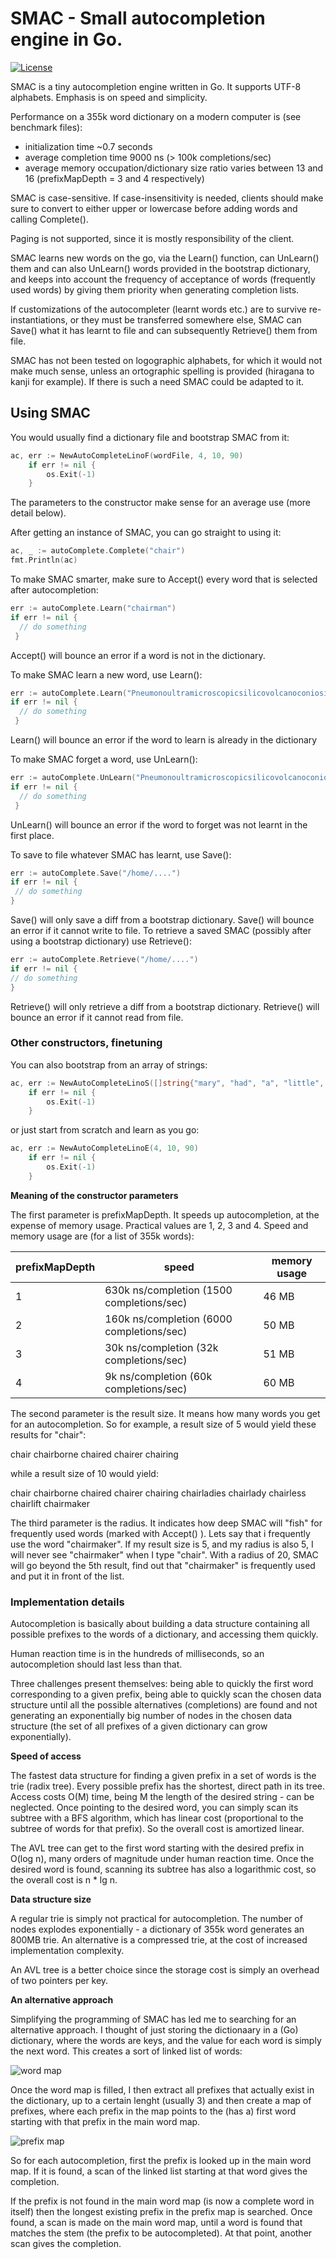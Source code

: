 
# SMAC - Small autocompletion engine in Go.

[![License](https://img.shields.io/badge/License-Apache%202.0-blue.svg)](https://opensource.org/licenses/Apache-2.0)

SMAC is a tiny autocompletion engine written in Go. It supports UTF-8 alphabets. Emphasis is on speed and simplicity.

Performance on a 355k word dictionary on a modern computer is (see benchmark files):

* initialization time ~0.7 seconds
* average completion time 9000 ns (> 100k completions/sec)
* average memory occupation/dictionary size ratio varies between 13 and 16 (prefixMapDepth = 3 and 4 respectively)

SMAC is case-sensitive. If case-insensitivity is needed, clients should make sure to convert to either upper or lowercase before adding words and calling Complete().

Paging is not supported, since it is mostly responsibility of the client.

SMAC learns new words on the go, via the Learn() function, can UnLearn() them and can also UnLearn() words provided in the bootstrap dictionary, and keeps into account the frequency of acceptance of words (frequently used words) by giving them priority when generating completion lists.

If customizations of the autocompleter (learnt words etc.) are to survive re-instantiations, or they must be transferred somewhere else, SMAC can Save() what it has learnt to file and can subsequently Retrieve() them from file.

SMAC has not been tested on logographic alphabets, for which it would not make much sense, unless
an ortographic spelling is provided (hiragana to kanji for example). If there is such a need SMAC
could be adapted to it.

## Using SMAC

You would usually find a dictionary file and bootstrap SMAC from it:
```Go
ac, err := NewAutoCompleteLinoF(wordFile, 4, 10, 90)
	if err != nil {
		os.Exit(-1)
	}
```
The parameters to the constructor make sense for an average use (more detail below).

After getting an instance of SMAC, you can go straight to using it:
```Go
ac, _ := autoComplete.Complete("chair")
fmt.Println(ac)
```
To make SMAC smarter, make sure to Accept() every word that is selected after autocompletion:
```Go
err := autoComplete.Learn("chairman")
if err != nil {
  // do something
 }
```
Accept() will bounce an error if a word is not in the dictionary.

To make SMAC learn a new word, use Learn():
```Go
err := autoComplete.Learn("Pneumonoultramicroscopicsilicovolcanoconiosis")
if err != nil {
  // do something
 }
```
Learn() will bounce an error if the word to learn is already in the dictionary

To make SMAC forget a word, use UnLearn():
```Go
err := autoComplete.UnLearn("Pneumonoultramicroscopicsilicovolcanoconiosis")
if err != nil {
  // do something
 }
 ```
 UnLearn() will bounce an error if the word to forget was not learnt in the first place.

 To save to file whatever SMAC has learnt, use Save():
 ```Go
 err := autoComplete.Save("/home/....")
 if err != nil {
  // do something
 }
 ```
 Save() will only save a diff from a bootstrap dictionary. Save() will bounce an error if it cannot write to file.
 To retrieve a saved SMAC (possibly after using a bootstrap dictionary) use Retrieve():
  ```Go
 err := autoComplete.Retrieve("/home/....")
 if err != nil {
  // do something
 }
 ```
 Retrieve() will only retrieve a diff from a bootstrap dictionary. Retrieve() will bounce an error if it cannot read from file.
 ### Other constructors, finetuning
 You can also bootstrap from an array of strings:
```Go
ac, err := NewAutoCompleteLinoS([]string{"mary", "had", "a", "little", "lamb"}, 4, 10, 90)
	if err != nil {
		os.Exit(-1)
	}
```
 or just start from scratch and learn as you go:
```Go
ac, err := NewAutoCompleteLinoE(4, 10, 90)
	if err != nil {
		os.Exit(-1)
	}
```
 **Meaning of the constructor parameters**

 The first parameter is prefixMapDepth. It speeds up autocompletion, at the expense of memory usage. Practical values are 1, 2, 3 and 4.
 Speed and memory usage are (for a list of 355k words):

 prefixMapDepth|speed| memory usage
 --------------|-----|-------------
 1|630k ns/completion (1500 completions/sec)| 46 MB
 2|160k ns/completion (6000 completions/sec)| 50 MB
 3|30k ns/completion (32k completions/sec)| 51 MB
 4|9k ns/completion (60k completions/sec)| 60 MB

 The second parameter is the result size. It means how many words you get for an autocompletion. So for example, a result size of 5 would yield these results for "chair":

 chair
 chairborne
 chaired
 chairer
 chairing

while a result size of 10 would yield:

chair
chairborne
chaired
chairer
chairing
chairladies
chairlady
chairless
chairlift
chairmaker

The third parameter is the radius. It indicates how deep SMAC will "fish" for frequently used words (marked with Accept() ). Lets say that i frequently use the word "chairmaker". If my result size is 5, and my radius is also 5, I will never see "chairmaker" when I type "chair". With a radius of 20, SMAC will go beyond the 5th result, find out that "chairmaker" is frequently used and put it in front of the list.

### Implementation details
Autocompletion is basically about building a data structure containing all possible prefixes to the words of a dictionary, and accessing them quickly.

Human reaction time is in the hundreds of milliseconds, so an autocompletion should last less than that.

Three challenges present themselves: being able to quickly the first word corresponding to a given prefix, being able to quickly scan the chosen data structure until all the possible alternatives (completions) are found and not generating an exponentially big number of nodes in the chosen data structure (the set of all prefixes of a given dictionary can grow exponentially).

**Speed of access**

The fastest data structure for finding a given prefix in a set of words is the trie (radix tree). Every possible prefix has the shortest, direct path in its tree. Access costs O(M) time, being M the length of the desired string - can be neglected. Once pointing to the desired word, you can simply scan its subtree with a BFS algorithm, which has linear cost (proportional to the subtree of words for that prefix). So the overall cost is amortized linear.

 The AVL tree can get to the first word starting with the desired prefix in O(log n), many orders of magnitude under human reaction time. Once the desired word is found, scanning its subtree has also a logarithmic cost, so the overall cost is n * lg n.

**Data structure size**

A regular trie is simply not practical for autocompletion. The number of nodes explodes exponentially - a dictionary of 355k word generates an 800MB trie.
An alternative is a compressed trie, at the cost of increased implementation complexity.

An AVL tree is a better choice since the storage cost is simply an overhead of two pointers per key.

**An alternative approach**

Simplifying the programming of SMAC has led me to searching for an alternative approach.
I thought of just storing the dictionaary in a (Go) dictionary, where the words are keys, and the value for each word is simply the next word. This creates a sort of linked list of words:

![word map](assets/map.png)

Once the word map is filled, I then extract all prefixes that actually exist in the dictionary, up to a certain lenght (usually 3) and then create a map of prefixes, where each prefix in the map points to the (has a) first word starting with that prefix in the main word map.

![prefix map](assets/prefixes.png)

So for each autocompletion, first the prefix is looked up in the main word map. If it is found, a scan of the linked list starting at that word gives the completion.

If the prefix is not found in the main word map (is now a complete word in itself) then the longest existing prefix in the prefix map is searched. Once found, a scan is made on the main word map, until a word is found that matches the stem (the prefix to be autocompleted). At that point, another scan gives the completion.
